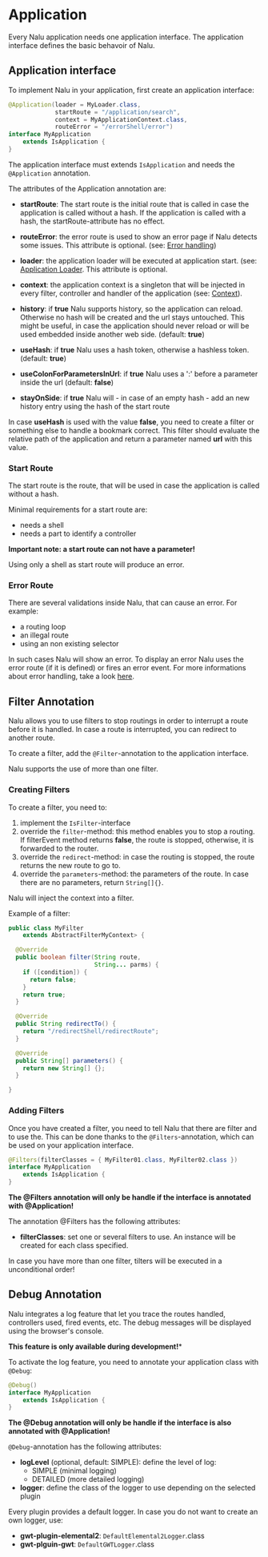 # Application
Every Nalu application needs one application interface. The application interface defines the basic behavoir of Nalu.

## Application interface
To implement Nalu in your application, first create an application interface:
```Java
@Application(loader = MyLoader.class,
             startRoute = "/application/search",
             context = MyApplicationContext.class,
             routeError = "/errorShell/error")
interface MyApplication
    extends IsApplication {
}
```
The application interface must extends `IsApplication` and needs the `@Application` annotation.

The attributes of the Application annotation are:

* **startRoute**: The start route is the initial route that is called in case the application is called without a hash. If the application is called with a hash, the startRoute-attribute has no effect.

* **routeError**: the error route is used to show an error page if Nalu detects some issues. This attribute is optional. (see: [Error handling](xxx))

* **loader**: the application loader will be executed at application start. (see: [Application Loader](xxx). This attribute is optional.

* **context**: the application context is a singleton that will be injected in every filter, controller and handler of the application (see: [Context](xxx)).

* **history**: if **true** Nalu supports history, so the application can reload. Otherwise no hash will be created and the url stays untouched. This might be useful, in case the application should never reload or will be used embedded inside another web side. (default: **true**)

* **useHash**: if **true** Nalu uses a hash token, otherwise a hashless token. (default: **true**)

* **useColonForParametersInUrl**: if **true** Nalu uses a ':' before a parameter inside the url (default: **false**)

* **stayOnSide**: if **true** Nalu will - in case of an empty hash -  add an new history entry using the hash of the start route

In case **useHash** is used with the value **false**, you need to create a filter or something else to handle a bookmark correct. This filter should evaluate the relative path of the application and return a parameter named **url** with this value.

### Start Route
The start route is the route, that will be used in case the application is called without a hash.

Minimal requirements for a start route are:

* needs a shell
* needs a part to identify a controller

**Important note: a start route can not have a parameter!**

Using only a shell as start route will produce an error.

### Error Route
There are several validations inside Nalu, that can cause an error. For example:

* a routing loop
* an illegal route
* using an non existing selector

In such cases Nalu will show an error. To display an error Nalu uses the error route (if it is defined) or fires an error event. For more informations about error handling, take a look [here](xxx).

## Filter Annotation
Nalu allows you to use filters to stop routings in order to interrupt a route before it is handled. In case a route is interrupted, you can redirect to another route.

To create a filter, add the `@Filter`-annotation to the application interface.

Nalu supports the use of more than one filter.

### Creating Filters
To create a filter, you need to:

1. implement the `IsFilter`-interface
2. override the `filter`-method: this method enables you to stop a routing. If filterEvent method returns **false**, the route is stopped, otherwise, it is forwarded to the router.
3. override the `redirect`-method: in case the routing is stopped, the route returns the new route to go to.
4. override the `parameters`-method: the parameters of the route. In case there are no parameters, return `String[]{}`.

Nalu will inject the context into a filter.

Example of a filter:
```java
public class MyFilter
    extends AbstractFilterMyContext> {

  @Override
  public boolean filter(String route,
                        String... parms) {
    if ([condition]) {
      return false;
    }
    return true;
  }

  @Override
  public String redirectTo() {
    return "/redirectShell/redirectRoute";
  }

  @Override
  public String[] parameters() {
    return new String[] {};
  }

}
```

### Adding Filters
Once you have created a filter, you need to tell Nalu that there are filter and to use the. This can be done thanks to the ```@Filters```-annotation, which can be used on your application interface.

```Java
@Filters(filterClasses = { MyFilter01.class, MyFilter02.class })
interface MyApplication
    extends IsApplication {
}
```

**The @Filters annotation will only be handle if the interface is annotated with @Application!**

The annotation @Filters has the following attributes:

* **filterClasses**: set one or several filters to use. An instance will be created for each class specified.

In case you have more than one filter, tilters will be executed in a unconditional order!

## Debug Annotation
Nalu integrates a log feature that let you trace the routes handled, controllers used, fired events, etc. The debug messages will be displayed using the browser's console.

**This feature is only available during development!***

To activate the log feature, you need to annotate your application class with `@Debug`:
```Java
@Debug()
interface MyApplication
    extends IsApplication {
}
```

**The @Debug annotation will only be handle if the interface is also annotated with @Application!**

`@Debug`-annotation has the following attributes:

* **logLevel** (optional, default: SIMPLE): define the level of log:
    * SIMPLE (minimal logging)
    * DETAILED (more detailed logging)
* **logger**: define the class of the logger to use depending on the selected plugin

Every plugin provides a default logger. In case you do not want to create an own logger, use:

* **gwt-plugin-elemental2**: `DefaultElemental2Logger`.class
* **gwt-plguin-gwt**: `DefaultGWTLogger`.class

